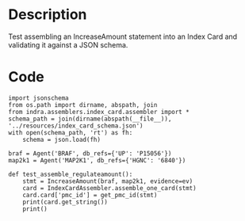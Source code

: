 # Description
Test assembling an IncreaseAmount statement into an Index Card and validating it against a JSON schema.

# Code
```
import jsonschema
from os.path import dirname, abspath, join
from indra.assemblers.index_card.assembler import *
schema_path = join(dirname(abspath(__file__)), '../resources/index_card_schema.json')
with open(schema_path, 'rt') as fh:
    schema = json.load(fh)

braf = Agent('BRAF', db_refs={'UP': 'P15056'})
map2k1 = Agent('MAP2K1', db_refs={'HGNC': '6840'})

def test_assemble_regulateamount():
    stmt = IncreaseAmount(braf, map2k1, evidence=ev)
    card = IndexCardAssembler.assemble_one_card(stmt)
    card.card['pmc_id'] = get_pmc_id(stmt)
    print(card.get_string())
    print()

```
